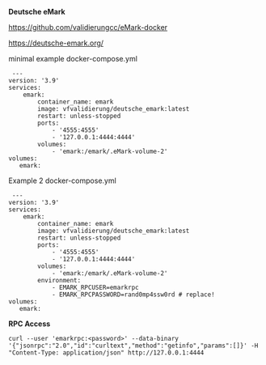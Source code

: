**Deutsche eMark**

https://github.com/validierungcc/eMark-docker

https://deutsche-emark.org/


minimal example docker-compose.yml

     ---
    version: '3.9'
    services:
        emark:
            container_name: emark
            image: vfvalidierung/deutsche_emark:latest
            restart: unless-stopped
            ports:
                - '4555:4555'
                - '127.0.0.1:4444:4444'
            volumes:
                - 'emark:/emark/.eMark-volume-2'
    volumes:
       emark:

Example 2 docker-compose.yml

     ---
    version: '3.9'
    services:
        emark:
            container_name: emark
            image: vfvalidierung/deutsche_emark:latest
            restart: unless-stopped
            ports:
                - '4555:4555'
                - '127.0.0.1:4444:4444'
            volumes:
                - 'emark:/emark/.eMark-volume-2'
            environment:
                - EMARK_RPCUSER=emarkrpc
                - EMARK_RPCPASSWORD=rand0mp4ssw0rd # replace!
    volumes:
       emark:

**RPC Access**

    curl --user 'emarkrpc:<password>' --data-binary '{"jsonrpc":"2.0","id":"curltext","method":"getinfo","params":[]}' -H "Content-Type: application/json" http://127.0.0.1:4444
